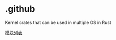 # .github
Kernel crates that can be used in multiple OS in Rust

[模块列表](https://kern-crates.github.io/.github/)
